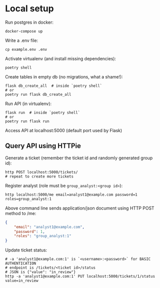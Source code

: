 # Local setup

Run postgres in docker:

    docker-compose up

Write a .env file:

    cp example.env .env

Activate virtualenv (and install missing dependencies):

    poetry shell

Create tables in empty db (no migrations, what a shame!):

    flask db_create_all  # inside `poetry shell`
    # or
    poetry run flask db_create_all

Run API (in virtualenv):

    flask run  # inside `poetry shell`
    # or
    poetry run flask run

Access API at localhost:5000 (default port used by Flask)


## Query API using HTTPie

Generate a ticket (remember the ticket id and randomly generated group id):

    http POST localhost:5000/tickets/
    # repeat to create more tickets

Register analyst (role must be `group_analyst:<group id>`):

    http localhost:5000/me email=analyst1@example.com password=1 roles=group_analyst:1

Above command line sends application/json document using HTTP POST method to /me:

```json
{
    "email": "analyst1@example.com",
    "password": 1,
    "roles": "group_analyst:1"
}
```

Update ticket status:

    # -a 'analyst1@example.com:1' is `<username>:<password>` for BASIC AUTHENTICATION
    # endpoint is /tickets/<ticket id>/status
    # JSON is {"value": "in_review"}
    http -a 'analyst1@example.com:1' PUT localhost:5000/tickets/1/status value=in_review
